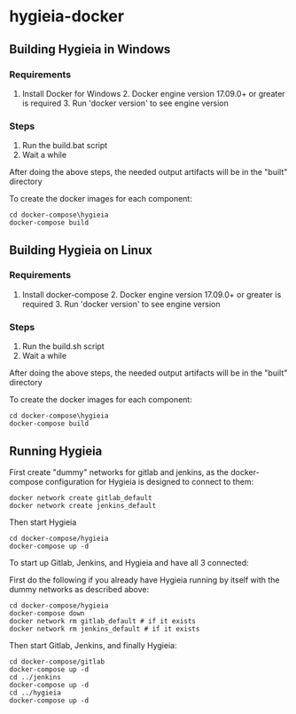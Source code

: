 # hygieia-docker

## Building Hygieia in Windows

### Requirements
  1. Install Docker for Windows
	 2. Docker engine version 17.09.0+ or greater is required
	 3. Run 'docker version' to see engine version

### Steps

  1. Run the build.bat script
  2. Wait a while

After doing the above steps, the needed output artifacts will be in the "built" directory

To create the docker images for each component:

    cd docker-compose\hygieia
    docker-compose build

## Building Hygieia on Linux
    
### Requirements
 1. Install docker-compose
	 2. Docker engine version 17.09.0+ or greater is required
	 3. Run 'docker version' to see engine version

### Steps
  1. Run the build.sh script
  2. Wait a while

After doing the above steps, the needed output artifacts will be in the "built" directory

To create the docker images for each component:

    cd docker-compose\hygieia
    docker-compose build

## Running Hygieia

First create "dummy" networks for gitlab and jenkins, as the docker-compose configuration for Hygieia is designed to connect to them:
   
    docker network create gitlab_default
    docker network create jenkins_default

Then start Hygieia
   
    cd docker-compose/hygieia
    docker-compose up -d

To start up Gitlab, Jenkins, and Hygieia and have all 3 connected:

First do the following if you already have Hygieia running by itself with the dummy networks as described above:
    
    cd docker-compose/hygieia
    docker-compose down
    docker network rm gitlab_default # if it exists
    docker network rm jenkins_default # if it exists

Then start Gitlab, Jenkins, and finally Hygieia:

    cd docker-compose/gitlab
    docker-compose up -d
    cd ../jenkins
    docker-compose up -d
    cd ../hygieia
    docker-compose up -d



